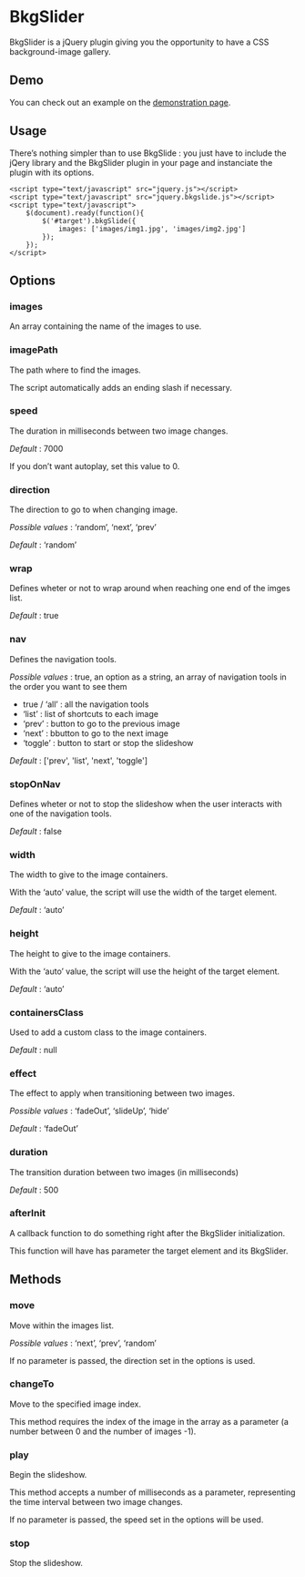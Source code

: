 BkgSlider
=========


BkgSlider is a jQuery plugin giving you the opportunity to have a CSS background-image gallery.


Demo
------------

You can check out an example on the [demonstration page](http://www.ringabell.org/wp-content/_custom/bkgslide/).


Usage
------------

There’s nothing simpler than to use BkgSlide : you just have to include the jQery library and the BkgSlider plugin in your page and instanciate the plugin with its options.


    <script type="text/javascript" src="jquery.js"></script>
    <script type="text/javascript" src="jquery.bkgslide.js"></script>
    <script type="text/javascript">
        $(document).ready(function(){
            $('#target').bkgSlide({
                images: ['images/img1.jpg', 'images/img2.jpg']
            });
        });
    </script>


Options
------------

### images

An array containing the name of the images to use.

### imagePath

The path where to find the images.

The script automatically adds an ending slash if necessary.

### speed

The duration in milliseconds between two image changes.

*Default* : 7000

If you don’t want autoplay, set this value to 0.

### direction

The direction to go to when changing image.

*Possible values* : ‘random’, ‘next’, ‘prev’

*Default* : ‘random’

### wrap

Defines wheter or not to wrap around when reaching one end of the imges list.

*Default* : true

### nav

Defines the navigation tools.

*Possible values* : true, an option as a string, an array of navigation tools in the order you want to see them

* true / ‘all’ : all the navigation tools
* ‘list’ : list of shortcuts to each image
* ‘prev’ : button to go to the previous image
* ‘next’ : bbutton to go to the next image
* ‘toggle’ : button to start or stop the slideshow

*Default* : ['prev', 'list', 'next', 'toggle']

### stopOnNav

Defines wheter or not to stop the slideshow when the user interacts with one of the navigation tools.

*Default* : false

### width

The width to give to the image containers.

With the ‘auto’ value, the script will use the width of the target element.

*Default* : ‘auto’

### height

The height to give to the image containers.

With the ‘auto’ value, the script will use the height of the target element.

*Default* : ‘auto’

### containersClass

Used to add a custom class to the image containers.

*Default* : null

### effect

The effect to apply when transitioning between two images.

*Possible values* : ‘fadeOut’, ‘slideUp’, ‘hide’

*Default* : ‘fadeOut’

### duration

The transition duration between two images (in milliseconds)

*Default* : 500

### afterInit

A callback function to do something right after the BkgSlider initialization.

This function will have has parameter the target element and its BkgSlider.


Methods
------------

### move

Move within the images list.

*Possible values* : ‘next’, ‘prev’, ‘random’

If no parameter is passed, the direction set in the options is used.

### changeTo

Move to the specified image index.

This method requires the index of the image in the array as a parameter (a number between 0 and the number of images -1).

### play

Begin the slideshow.

This method accepts a number of milliseconds as a parameter, representing the time interval between two image changes.

If no parameter is passed, the speed set in the options will be used.

### stop

Stop the slideshow.
